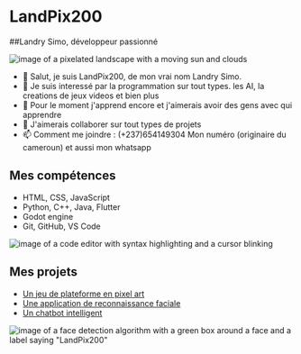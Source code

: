 

# LandPix200
##Landry Simo, développeur passionné

![image of a pixelated landscape with a moving sun and clouds](https://media.giphy.com/media/3o6Ztqg0yT8x7Qf9kc/giphy.gif)

- 👋 Salut, je suis LandPix200, de mon vrai nom Landry Simo.
- 👀 Je suis interessé par la programmation sur tout types. les AI, la creations de jeux videos et bien plus
- 🌱 Pour le moment j'apprend encore et j'aimerais avoir des gens avec qui apprendre
- 💞️ J'aimerais collaborer sur tout types de projets 
- 📫 Comment me joindre : (+237)654149304 Mon numéro (originaire du cameroun) et aussi mon whatsapp

## Mes compétences
- HTML, CSS, JavaScript
- Python, C++, Java, Flutter 
- Godot engine 
- Git, GitHub, VS Code

![image of a code editor with syntax highlighting and a cursor blinking](https://media.giphy.com/media/26tn33aiTi1jkl6H6/giphy.gif)

## Mes projets
- [Un jeu de plateforme en pixel art](https://github.com/LandPix200/pixel-platformer)
- [Une application de reconnaissance faciale](https://github.com/LandPix200/face-recognition-app)
- [Un chatbot intelligent](https://github.com/LandPix200/smart-chatbot)

![image of a face detection algorithm with a green box around a face and a label saying "LandPix200"](https://media.giphy.com/media/l0MYt5jPR6QX5pnqM/giphy.gif)
